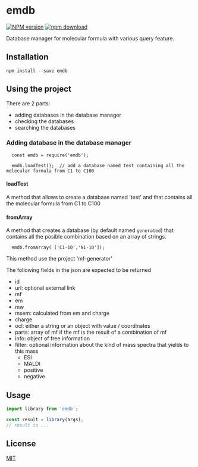 # emdb

  [![NPM version][npm-image]][npm-url]
  [![npm download][download-image]][download-url]

Database manager for molecular formula with various query feature.

## Installation

`npm install --save emdb`

## Using the project

There are 2 parts: 
* adding databases in the database manager
* checking the databases
* searching the databases

### Adding database in the database manager

```
  const emdb = require('emdb');

  emdb.loadTest();  // add a database named test containing all the molecular formula from C1 to C100
```

#### loadTest

A method that allows to create a database named 'test' and that contains all the molecular formula from C1 to C100

#### fromArray

A method that creates a database (by default named `generated`) that contains all the posible combination based on an array of strings.

```
  emdb.fromArray( ['C1-10','N1-10']);
```

This method use the project 'mf-generator'


The following fields in the json are expected to be returned
* id
* url: optional external link
* mf
* em
* mw
* msem: calculated from em and charge
* charge
* ocl: either a string or an object with value / coordinates
* parts: array of mf if the mf is the result of a combination of mf
* info: object of free information
* filter: optional information about the kind of mass spectra that yields to this mass
  * ESI
  * MALDI
  * positive
  * negative

## Usage

```js
import library from 'emdb';

const result = library(args);
// result is ...
```

## License

  [MIT](./LICENSE)

[npm-image]: https://img.shields.io/npm/v/emdb.svg?style=flat-square
[npm-url]: https://www.npmjs.com/package/emdb
[download-image]: https://img.shields.io/npm/dm/emdb.svg?style=flat-square
[download-url]: https://www.npmjs.com/package/emdb
